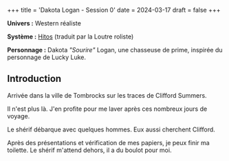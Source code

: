 +++
title = 'Dakota Logan - Session 0'
date = 2024-03-17
draft = false
+++

**Univers :** Western réaliste

**Système :** [Hitos](https://www.laloutreroliste.com/store/13-hitos) (traduit par la Loutre roliste)

**Personnage :** Dakota *"Sourire"* Logan, une chasseuse de prime, inspirée du personnage de Lucky Luke. 


## Introduction

Arrivée dans la ville de Tombrocks sur les traces de Clifford Summers.

Il n'est plus là. J'en profite pour me laver après ces nombreux jours de voyage.

Le shérif débarque avec quelques hommes. Eux aussi cherchent Clifford.

Après des présentations et vérification de mes papiers, je peux finir ma toilette. Le shérif m'attend dehors, il a du boulot pour moi.